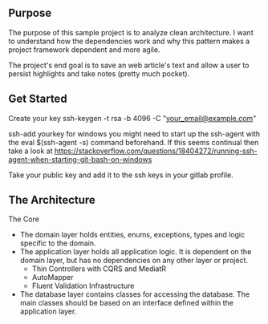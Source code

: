 ## Purpose
The purpose of this sample project is to analyze clean architecture. I want to understand how the dependencies work and why this pattern makes a project framework dependent and more agile.

The project's end goal is to save an web article's text and allow a user to persist highlights and take notes (pretty much pocket).


## Get Started
Create your key ssh-keygen -t rsa -b 4096 -C "your_email@example.com"


ssh-add yourkey for windows you might need to start up the ssh-agent with
the eval $(ssh-agent -s) command beforehand. If this seems continual then
take a look at https://stackoverflow.com/questions/18404272/running-ssh-agent-when-starting-git-bash-on-windows

Take your public key and add it to the ssh keys in your gitlab profile.

## The Architecture

The Core
 - The domain layer holds entities, enums, exceptions, types and logic specific to the domain. 
 - The application layer holds all application logic. It is dependent on the domain layer, but has no dependencies on any other layer or project.
   - Thin Controllers with CQRS and MediatR
   - AutoMapper
   - Fluent Validation
Infrastructure
 - The database layer contains classes for accessing the database. The main classes should be based on an interface defined within the application layer.

